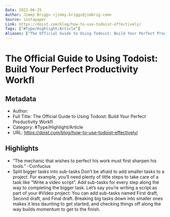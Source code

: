 ```yaml
---
Date: 2022-06-25
Author: Jimmy Briggs <jimmy.briggs@jimbrig.com>
Source: instapaper
Link: https://doist.com/blog/how-to-use-todoist-effectively/
Tags: ["#Type/Highlight/Article"]
Aliases: ["The Official Guide to Using Todoist: Build Your Perfect Productivity Workfl", "The Official Guide to Using Todoist: Build Your Perfect Productivity Workfl"]
---
```

# The Official Guide to Using Todoist: Build Your Perfect Productivity Workfl

## Metadata
- Author: 
- Full Title: The Official Guide to Using Todoist: Build Your Perfect Productivity Workfl
- Category: #Type/Highlight/Article
- URL: https://doist.com/blog/how-to-use-todoist-effectively/

## Highlights
- “The mechanic that wishes to perfect his work must first sharpen his tools.” -Confucius
- Split bigger tasks into sub-tasks
  Don’t be afraid to add smaller tasks to a project. For example, you’ll need plenty of little steps to take care of a task like “Write a video script”. Add sub-tasks for every step along the way to completing the bigger task.
  Let’s say you’re writing a script as part of your #Video project: You can add sub-tasks named First draft, Second draft, and Final draft. Breaking big tasks down into smaller ones makes it less daunting to get started, and checking things off along the way builds momentum to get to the finish.
